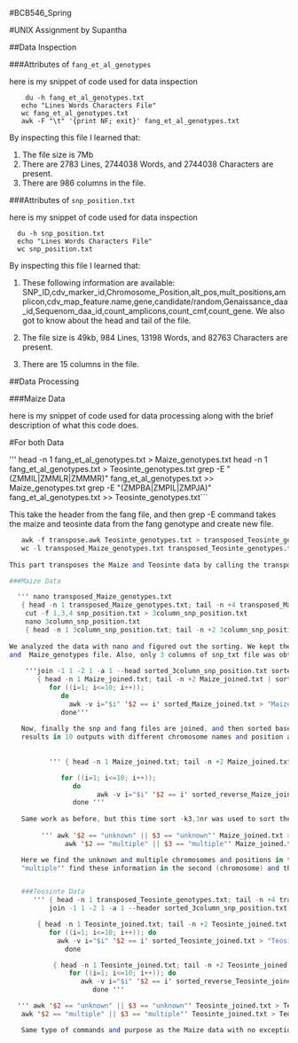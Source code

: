#BCB546_Spring

#UNIX Assignment by Supantha 

##Data Inspection

###Attributes of `fang_et_al_genotypes`


here is my snippet of code used for data inspection
```
    du -h fang_et_al_genotypes.txt
   echo "Lines Words Characters File"
   wc fang_et_al_genotypes.txt 
   awk -F "\t" '{print NF; exit}' fang_et_al_genotypes.txt 
 ```
By inspecting this file I learned that:

1. The file size is 7Mb
2. There are 2783 Lines, 2744038 Words, and 2744038 Characters are present.
3. There are 986 columns in the file.


###Attributes of `snp_position.txt`


here is my snippet of code used for data inspection
  ``` (head -n 3; tail -n 3) < snp_position.txt
    du -h snp_position.txt
    echo "Lines Words Characters File"
    wc snp_position.txt
 ```   
By inspecting this file I learned that:

1. These following information are available: SNP_ID,cdv_marker_id,Chromosome_Position,alt_pos,mult_positions,amplicon,cdv_map_feature.name,gene,candidate/random,Genaissance_daa_id,Sequenom_daa_id,count_amplicons,count_cmf,count_gene. We also got to know about the head and tail of the file.

2. The file size is 49kb, 984 Lines, 13198 Words, and 82763 Characters are present.
 
3. There are 15 columns in the file.

##Data Processing

###Maize Data


here is my snippet of code used for data processing along with the brief description of what this code does.
   
#For both Data

 '''  head -n 1 fang_et_al_genotypes.txt > Maize_genotypes.txt
    head -n 1 fang_et_al_genotypes.txt > Teosinte_genotypes.txt
     grep -E "(ZMMIL|ZMMLR|ZMMMR)" fang_et_al_genotypes.txt >> Maize_genotypes.txt
     grep -E "(ZMPBA|ZMPIL|ZMPJA)" fang_et_al_genotypes.txt >> Teosinte_genotypes.txt```
     
This take the header from the fang file, and then grep -E command takes the maize and teosinte data from the fang genotype and create new file.     

  ``` awk -f transpose.awk Maize_genotypes.txt > transposed_Maize_genotypes.txt
     awk -f transpose.awk Teosinte_genotypes.txt > transposed_Teosinte_genotypes.txt
     wc -l transposed_Maize_genotypes.txt transposed_Teosinte_genotypes.txt```
     
This part transposes the Maize and Teosinte data by calling the transpose.awk script which was already created. Also, wc-l was used to be sure that both files have the same amount of lines.

###Maize Data

    ''' nano transposed_Maize_genotypes.txt
     { head -n 1 transposed_Maize_genotypes.txt; tail -n +4 transposed_Maize_genotypes.txt | sort -k1,1; } > sorted_transposed_Maize_genotypes.txt
      cut -f 1,3,4 snp_position.txt > 3column_snp_position.txt
      nano 3column_snp_position.txt 
      { head -n 1 3column_snp_position.txt; tail -n +2 3column_snp_position.txt | sort -k1,1; } > sorted_3column_snp_position.txt '''
      
  We analyzed the data with nano and figured out the sorting. We kept the heading as it is, and sorted based on the first column from the fourth line. We did it for both the snp_position
  and  Maize_genotypes file. Also, only 3 columns of snp_txt file was obtained as required by the question (id, chromosome and position).
       
      '''join -1 1 -2 1 -a 1 --head sorted_3column_snp_position.txt sorted_transposed_Maize_genotypes.txt  > Maize_joined.txt 
         { head -n 1 Maize_joined.txt; tail -n +2 Maize_joined.txt | sort -k3,3n; } > sorted_Maize_joined.txt
            for ((i=1; i<=10; i++)); 
               do 
                 awk -v i="$i" '$2 == i' sorted_Maize_joined.txt > "Maize_Chromosome_ascending_$i.txt"; 
               done'''
               
     Now, finally the snp and fang files are joined, and then sorted based on their position. Since we have to create 10 files, we make a for loop for the 10 distinct chromosome positions, which
     results in 10 outputs with different chromosome names and position ascending. awk -v is necessary when we use a variable, in this case i.
       
       
            ''' { head -n 1 Maize_joined.txt; tail -n +2 Maize_joined.txt | sed 's/?/-/g' | sort -k3,3nr; } > sorted_reverse_Maize_joined.txt

               for ((i=1; i<=10; i++)); 
                  do 
                        awk -v i="$i" '$2 == i' sorted_reverse_Maize_joined.txt > "Maize_Chromosome_descending_$i.txt"; 
                  done '''
                  
     Same work as before, but this time sort -k3,3nr was used to sort the file in descending order based on their position. Additionally, sed 's/?/-/g' was used to replace ? symbol to - symbol.
     
          ''' awk '$2 == "unknown" || $3 == "unknown"' Maize_joined.txt > Maize_unknown.txt
                awk '$2 == "multiple" || $3 == "multiple"' Maize_joined.txt > Maize_multiple.txt  '''

     Here we find the unknown and multiple chromosomes and positions in the files, create new files with only this data.  '$2 == "unknown" || $3 == "unknown"'  and '$2 == "multiple" || $3 ==
     "multiple"' find these information in the second (chromosome) and third(position) columns.  


     ###Teosinte Data
        ''' { head -n 1 transposed_Teosinte_genotypes.txt; tail -n +4 transposed_Teosinte_genotypes.txt | sort -k1,1; } > sorted_transposed_Teosinte_genotypes.txt
            join -1 1 -2 1 -a 1 --header sorted_3column_snp_position.txt sorted_transposed_Teosinte_genotypes.txt > Teosinte_joined.txt
 
         { head -n 1 Teosinte_joined.txt; tail -n +2 Teosinte_joined.txt | sort -k3,3n; } > sorted_Teosinte_joined.txt
            for ((i=1; i<=10; i++)); do
              awk -v i="$i" '$2 == i' sorted_Teosinte_joined.txt > "Teosinte_Chromosome_ascending_$i.txt"
                done 

             { head -n 1 Teosinte_joined.txt; tail -n +2 Teosinte_joined.txt | sed 's/?/-/g' | sort -k3,3nr; } > sorted_reverse_Teosinte_joined.txt
                 for ((i=1; i<=10; i++)); do
                    awk -v i="$i" '$2 == i' sorted_reverse_Teosinte_joined.txt > "Teosinte_Chromosome_descending_$i.txt"
                       done '''

    ''' awk '$2 == "unknown" || $3 == "unknown"' Teosinte_joined.txt > Teosinte_unknown.txt
     awk '$2 == "multiple" || $3 == "multiple"' Teosinte_joined.txt > Teosinte_multiple.txt '''

     Same type of commands and purpose as the Maize data with no exception except the Teosinte data.

```

